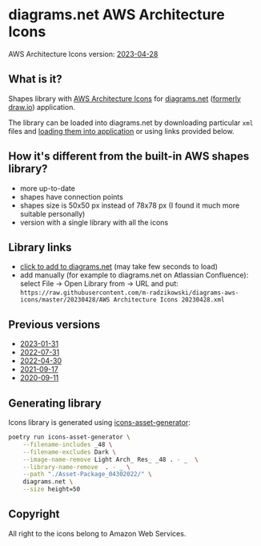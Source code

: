 # diagrams.net AWS Architecture Icons

AWS Architecture Icons version:
[2023-04-28](https://d1.awsstatic.com/webteam/architecture-icons/q2-2023/Asset-Package_04282023.ca9655a386a46bda0b6238cca2651e8f27fcb5c9.zip)


## What is it?

Shapes library with [AWS Architecture Icons](https://aws.amazon.com/architecture/icons/)
for [diagrams.net](https://diagrams.net/)
([formerly draw.io](https://www.diagrams.net/blog/move-diagrams-net)) application.

The library can be loaded into diagrams.net by downloading particular `xml` files
and [loading them into application](https://www.diagrams.net/blog/custom-libraries)
or using links provided below.

## How it's different from the built-in AWS shapes library?

- more up-to-date
- shapes have connection points
- shapes size is 50x50 px instead of 78x78 px
  (I found it much more suitable personally)
- version with a single library with all the icons

## Library links

- [click to add to diagrams.net](https://app.diagrams.net/?splash=0&clibs=Uhttps://raw.githubusercontent.com/m-radzikowski/diagrams-aws-icons/master/20230428/AWS%20Architecture%20Icons%2020230428.xml)
  (may take few seconds to load)
- add manually (for example to diagrams.net on Atlassian Confluence):
  select File → Open Library from → URL and put:
  `https://raw.githubusercontent.com/m-radzikowski/diagrams-aws-icons/master/20230428/AWS Architecture Icons 20230428.xml`

## Previous versions

- [2023-01-31](https://app.diagrams.net/?splash=0&clibs=Uhttps://raw.githubusercontent.com/m-radzikowski/diagrams-aws-icons/master/20230131/AWS%20Architecture%20Icons%2020230131.xml)
- [2022-07-31](https://app.diagrams.net/?splash=0&clibs=Uhttps://raw.githubusercontent.com/m-radzikowski/diagrams-aws-icons/master/20220731/AWS%20Architecture%20Icons%2020220731.xml)
- [2022-04-30](https://app.diagrams.net/?splash=0&clibs=Uhttps://raw.githubusercontent.com/m-radzikowski/diagrams-aws-icons/master/20220430/AWS%20Architecture%20Icons%2020220430.xml)
- [2021-09-17](https://app.diagrams.net/?splash=0&clibs=Uhttps://raw.githubusercontent.com/m-radzikowski/diagrams-aws-icons/master/20210917/AWS%20Architecture%20Icons%2020210917.xml)
- [2020-09-11](https://app.diagrams.net/?splash=0&clibs=Uhttps://raw.githubusercontent.com/m-radzikowski/diagrams-aws-icons/master/20200911/AWS%20Architecture%20Icons.xml)

## Generating library

Icons library is generated using [icons-asset-generator](https://github.com/m-radzikowski/icons-asset-generator):

```bash
poetry run icons-asset-generator \
    --filename-includes _48 \
    --filename-excludes Dark \
    --image-name-remove Light Arch_ Res_ _48 . - _  \
    --library-name-remove  . - _ \
    --path "./Asset-Package_04302022/" \
    diagrams.net \
    --size height=50
```

## Copyright

All right to the icons belong to Amazon Web Services.
